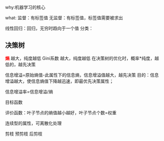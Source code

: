 why:机器学习的核心

what:
监督：有标签值
无监督：有标签值，标签值需要被求出

线性回归：回归，无穷时趋向于一个值
分类：

## 决策树
<font color='red'>**熵**</font>	  越大，纯度越低
Gini系数   越大，纯度越低
在决策树的优化时，概率*纯度，越低的，越先决策

信息增溢=原始熵值-此属性下的信息熵，信息增溢值越大，越先决策
目的：信息增溢越大，使信息熵值下降越迅速，即最优先决策属性；

信息增溢率=信息增溢/熵

目标函数

评价函数：叶子节点的熵值越小越好，叶子节点个数=权重

连续型的属性，可离散化处理

剪枝
预剪枝
后剪枝

